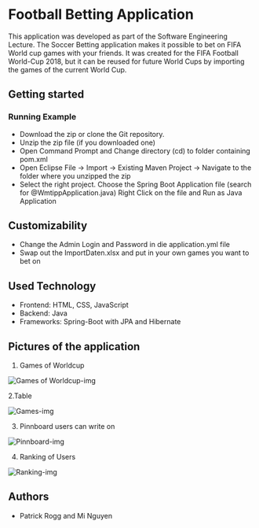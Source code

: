 # Football Betting Application

This application was developed as part of the Software Engineering Lecture. The Soccer Betting application makes it possible to bet on FIFA World cup games with your friends. It was created for the FIFA Football World-Cup 2018, but it can be reused for future World Cups by importing the games of the current World Cup.

## Getting started

### Running Example
* Download the zip or clone the Git repository.
* Unzip the zip file (if you downloaded one)
* Open Command Prompt and Change directory (cd) to folder containing pom.xml
* Open Eclipse File -> Import -> Existing Maven Project -> Navigate to the folder where you unzipped the zip
* Select the right project. Choose the Spring Boot Application file (search for @WmtippApplication.java) Right Click on the file and Run as Java Application

## Customizability
* Change the Admin Login and Password in die application.yml file
* Swap out the ImportDaten.xlsx and put in your own games you want to bet on

## Used Technology

* Frontend: HTML, CSS, JavaScript
* Backend: Java
* Frameworks: Spring-Boot with JPA and Hibernate

## Pictures of the application

1. Games of Worldcup

![Games of Worldcup-img](https://i.imgur.com/mnACJaM.png)


2.Table

![Games-img](https://i.imgur.com/8dmZtDJ.png)


3. Pinnboard users can write on

![Pinnboard-img](https://i.imgur.com/P5kIWxQ.png)


4. Ranking of Users

![Ranking-img](https://i.imgur.com/MfygSr3.png)


## Authors
* Patrick Rogg and Mi Nguyen


